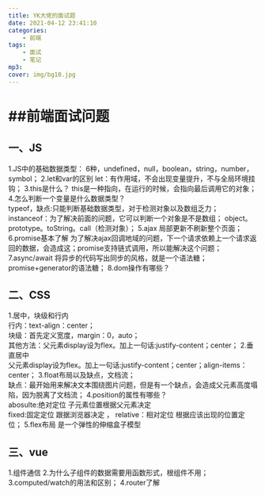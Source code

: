 ```yaml
---
title: YK大佬的面试题
date: 2021-04-12 23:41:10
categories: 
    - 前端
tags: 
    - 面试
    - 笔记
mp3: 
cover: img/bg10.jpg
---
```




# ##前端面试问题

## 一、JS

1.JS中的基础数据类型：  6种，undefined，null，boolean，string，number，symbol；
2.let和var的区别	let：有作用域，不会出现变量提升，不与全局环境挂钩；
3.this是什么？	this是一种指向，在运行的时候，会指向最后调用它的对象；
4.怎么判断一个变量是什么数据类型？		
typeof，缺点:只能判断基础数据类型，对于检测对象以及数组乏力； instanceof：为了解决前面的问题，它可以判断一个对象是不是数组； object。prototype。toString。call（检测对象）；
5.ajax	局部更新不刷新整个页面；
6.promise基本了解			为了解决ajax回调地域的问题，下一个请求依赖上一个请求返回的数据，会造成这；promise支持链式调用，所以能解决这个问题；
7.async/await			将异步的代码写出同步的风格，就是一个语法糖；promise+generator的语法糖；
8.dom操作有哪些？			



## 二、CSS

1.居中，块级和行内      
行内：text-align：center；  
块级：首先定义宽度，margin：0，auto；  
其他方法：父元素display设为flex。加上一句话:justify-content；center；
2.垂直居中  
父元素display设为flex。加上一句话:justify-content；center；align-items：center；
3.float布局以及缺点，文档流；   
缺点：最开始用来解决文本围绕图片问题，但是有一个缺点，会造成父元素高度塌陷，因为脱离了文档流；
4.position的属性有哪些？    
abosulte:绝对定位  子元素位置根据父元素决定           
fixed:固定定位     跟据浏览器决定 ， 
relative：相对定位 根据应该出现的位置定位；
5.flex布局          是一个弹性的伸缩盒子模型

## 三、vue

1.组件通信
2.为什么子组件的数据需要用函数形式，根组件不用；
3.computed/watch的用法和区别；
4.router了解